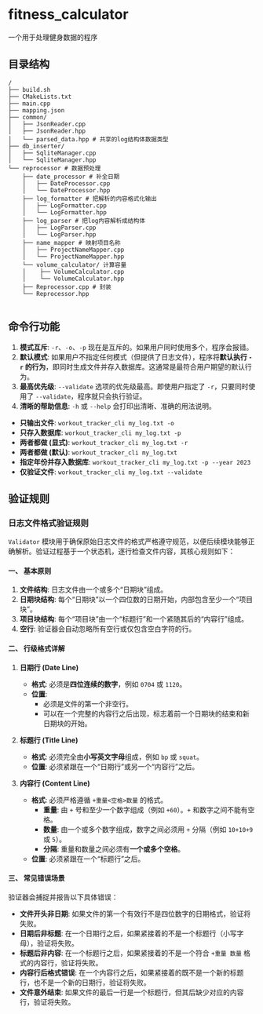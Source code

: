 # fitness_calculator
一个用于处理健身数据的程序

## 目录结构
```
/
├── build.sh
├── CMakeLists.txt
├── main.cpp
├── mapping.json
├── common/
│   ├── JsonReader.cpp
│   ├── JsonReader.hpp
│   └── parsed_data.hpp # 共享的log结构体数据类型
├── db_inserter/
│   ├── SqliteManager.cpp
│   └── SqliteManager.hpp
└── reprocessor # 数据预处理
    ├── date_processor # 补全日期
    │   ├── DateProcessor.cpp
    │   └── DateProcessor.hpp
    ├── log_formatter # 把解析的内容格式化输出
    │   ├── LogFormatter.cpp
    │   └── LogFormatter.hpp
    ├── log_parser # 把log内容解析成结构体 
    │   ├── LogParser.cpp
    │   └── LogParser.hpp
    ├── name_mapper # 映射项目名称
    │   ├── ProjectNameMapper.cpp
    │   └── ProjectNameMapper.hpp
    └── volume_calculator/ 计算容量
    │    ├── VolumeCalculator.cpp
    │    └── VolumeCalculator.hpp
    ├── Reprocessor.cpp # 封装
    └── Reprocessor.hpp
 
```
## 命令行功能
1.  **模式互斥**: `-r`、`-o`、`-p` 现在是互斥的。如果用户同时使用多个，程序会报错。
2.  **默认模式**: 如果用户不指定任何模式（但提供了日志文件），程序将**默认执行 `-r` 的行为**，即同时生成文件并存入数据库。这通常是最符合用户期望的默认行为。
3.  **最高优先级**: `--validate` 选项的优先级最高。即使用户指定了 `-r`，只要同时使用了 `--validate`，程序就只会执行验证。
4.  **清晰的帮助信息**: `-h` 或 `--help` 会打印出清晰、准确的用法说明。



  * **只输出文件**: `workout_tracker_cli my_log.txt -o`
  * **只存入数据库**: `workout_tracker_cli my_log.txt -p`
  * **两者都做 (显式)**: `workout_tracker_cli my_log.txt -r`
  * **两者都做 (默认)**: `workout_tracker_cli my_log.txt`
  * **指定年份并存入数据库**: `workout_tracker_cli my_log.txt -p --year 2023`
  * **仅验证文件**: `workout_tracker_cli my_log.txt --validate`

## 验证规则

### 日志文件格式验证规则

`Validator` 模块用于确保原始日志文件的格式严格遵守规范，以便后续模块能够正确解析。验证过程基于一个状态机，逐行检查文件内容，其核心规则如下：

#### **一、 基本原则**

1.  **文件结构**: 日志文件由一个或多个“日期块”组成。
2.  **日期块结构**: 每个“日期块”以一个四位数的日期开始，内部包含至少一个“项目块”。
3.  **项目块结构**: 每个“项目块”由一个“标题行”和一个紧随其后的“内容行”组成。
4.  **空行**: 验证器会自动忽略所有空行或仅包含空白字符的行。

#### **二、 行级格式详解**

1.  **日期行 (Date Line)**
    * **格式**: 必须是**四位连续的数字**，例如 `0704` 或 `1120`。
    * **位置**:
        * 必须是文件的第一个非空行。
        * 可以在一个完整的内容行之后出现，标志着前一个日期块的结束和新日期块的开始。

2.  **标题行 (Title Line)**
    * **格式**: 必须完全由**小写英文字母**组成，例如 `bp` 或 `squat`。
    * **位置**: 必须紧跟在一个“日期行”或另一个“内容行”之后。

3.  **内容行 (Content Line)**
    * **格式**: 必须严格遵循 `+重量<空格>数量` 的格式。
        * **重量**: 由 `+` 号和至少一个数字组成（例如 `+60`）。`+` 和数字之间不能有空格。
        * **数量**: 由一个或多个数字组成，数字之间必须用 `+` 分隔（例如 `10+10+9` 或 `5`）。
        * **分隔**: 重量和数量之间必须有**一个或多个空格**。
    * **位置**: 必须紧跟在一个“标题行”之后。

#### **三、 常见错误场景**

验证器会捕捉并报告以下具体错误：

* **文件开头非日期**: 如果文件的第一个有效行不是四位数字的日期格式，验证将失败。
* **日期后非标题**: 在一个日期行之后，如果紧接着的不是一个标题行（小写字母），验证将失败。
* **标题后非内容**: 在一个标题行之后，如果紧接着的不是一个符合 `+重量 数量` 格式的内容行，验证将失败。
* **内容行后格式错误**: 在一个内容行之后，如果紧接着的既不是一个新的标题行，也不是一个新的日期行，验证将失败。
* **文件意外结束**: 如果文件的最后一行是一个标题行，但其后缺少对应的内容行，验证将失败。